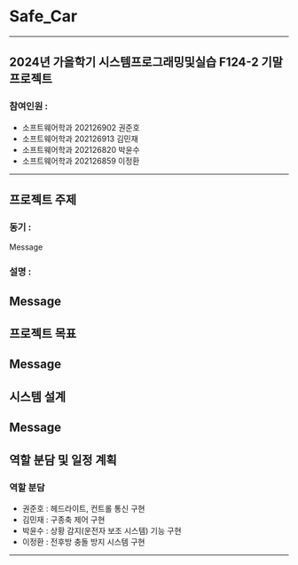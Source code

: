 # Safe_Car
--- 
## 2024년 가을학기 시스템프로그래밍및실습 F124-2 기말 프로젝트
### 참여인원 : 
- 소프트웨어학과 202126902 권준호
- 소프트웨어학과 202126913 김민재
- 소프트웨어학과 202126820 박윤수
- 소프트웨어학과 202126859 이정환
--- 
## 프로젝트 주제
### 동기 : 
Message
### 설명 : 
Message
---
## 프로젝트 목표
Message
--- 
## 시스템 설계
Message
--- 
## 역할 분담 및 일정 계획
### 역할 분담
- 권준호 : 헤드라이트, 컨트롤 통신 구현
- 김민재 : 구종축 제어 구현
- 박윤수 : 상황 감지(운전자 보조 시스템) 기능 구현
- 이정환 : 전후방 충돌 방지 시스템 구현
--- 
